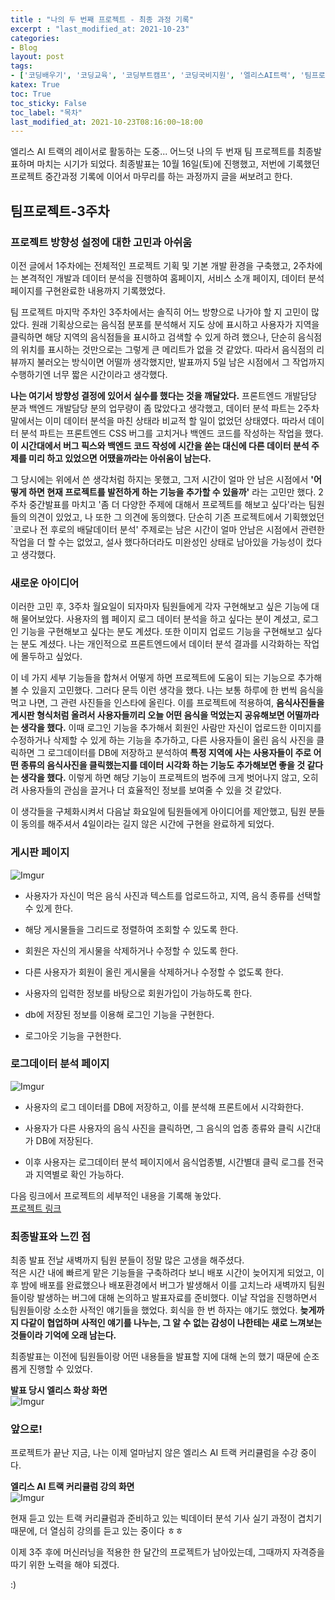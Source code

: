 ```yaml
---  
title : "나의 두 번째 프로젝트 - 최종 과정 기록"  
excerpt : "last_modified_at: 2021-10-23"  
categories:  
- Blog  
layout: post
tags:  
- ['코딩배우기', '코딩교육', '코딩부트캠프', '코딩국비지원', '엘리스AI트랙', '팀프로젝트', '데이터분석']
katex: True  
toc: True  
toc_sticky: False    
toc_label: "목차"  
last_modified_at: 2021-10-23T08:16:00~18:00  
---  
```


엘리스 AI 트랙의 레이서로 활동하는 도중... 어느덧 나의 두 번재 팀 프로젝트를 최종발표하며 마치는 시기가 되었다. 최종발표는 10월 16일(토)에 진행했고, 저번에 기록했던 프로젝트 중간과정 기록에 이어서 마무리를 하는 과정까지 글을 써보려고 한다.  

## 팀프로젝트-3주차  

### 프로젝트 방향성 설정에 대한 고민과 아쉬움  
이전 글에서 1주차에는 전체적인 프로젝트 기획 및 기본 개발 환경을 구축했고, 2주차에는 본격적인 개발과 데이터 분석을 진행하여 홈페이지, 서비스 소개 페이지, 데이터 분석 페이지를 구현완료한 내용까지 기록했었다.  

팀 프로젝트 마지막 주차인 3주차에서는 솔직히 어느 방향으로 나가야 할 지 고민이 많았다. 원래 기획상으로는 음식점 분포를 분석해서 지도 상에 표시하고 사용자가 지역을 클릭하면 해당 지역의 음식점들을 표시하고 검색할 수 있게 하려 했으나, 단순히 음식점의 위치를 표시하는 것만으로는 그렇게 큰 메리트가 없을 것 같았다. 따라서 음식점의 리뷰까지 불러오는 방식이면 어떨까 생각했지만, 발표까지 5일 남은 시점에서 그 작업까지 수행하기엔 너무 짧은 시간이라고 생각했다.  

**나는 여기서 방향성 결정에 있어서 실수를 했다는 것을 깨달았다.** 프론트엔드 개발담당 분과 백엔드 개발담당 분의 업무량이 좀 많았다고 생각했고, 데이터 분석 파트는 2주차 말에서는 이미 데이터 분석을 마친 상태라 비교적 할 일이 없었던 상태였다. 따라서 데이터 분석 파트는 프론트엔드 CSS 버그를 고치거나 백엔드 코드를 작성하는 작업을 했다. **이 시간대에서 버그 픽스와 백엔드 코드 작성에 시간을 쏟는 대신에 다른 데이터 분석 주제를 미리 하고 있었으면 어땠을까라는 아쉬움이 남는다.**  

그 당시에는 위에서 쓴 생각처럼 하지는 못했고, 그저 시간이 얼마 안 남은 시점에서 **'어떻게 하면 현재 프로젝트를 발전하게 하는 기능을 추가할 수 있을까'** 라는 고민만 했다. 2주차 중간발표를 마치고 '좀 더 다양한 주제에 대해서 프로젝트를 해보고 싶다'라는 팀원들의 의견이 있었고, 나 또한 그 의견에 동의했다. 단순히 기존 프로젝트에서 기획했었던 `코로나 전 후로의 배달데이터 분석' 주제로는 남은 시간이 얼마 안남은 시점에서 관련한 작업을 더 할 수는 없었고, 설사 했다하더라도 미완성인 상태로 남아있을 가능성이 컸다고 생각했다.   

### 새로운 아이디어  
이러한 고민 후, 3주차 월요일이 되자마자 팀원들에게 각자 구현해보고 싶은 기능에 대해 물어보았다. 사용자의 웹 페이지 로그 데이터 분석을 하고 싶다는 분이 계셨고, 로그인 기능을 구현해보고 싶다는 분도 계셨다. 또한 이미지 업로드 기능을 구현해보고 싶다는 분도 계셨다. 나는 개인적으로 프론트엔드에서 데이터 분석 결과를 시각화하는 작업에 몰두하고 싶었다.  

이 네 가지 세부 기능들을 합쳐서 어떻게 하면 프로젝트에 도움이 되는 기능으로 추가해볼 수 있을지 고민했다. 그러다 문득 이런 생각을 했다. 나는 보통 하루에 한 번씩 음식을 먹고 나면, 그 관련 사진들을 인스타에 올린다. 이를 프로젝트에 적용하여, **음식사진들을 게시판 형식처럼 올려서 사용자들끼리 오늘 어떤 음식을 먹었는지 공유해보면 어떨까라는 생각을 했다.** 이때 로그인 기능을 추가해서 회원인 사람만 자신이 업로드한 이미지를 수정하거나 삭제할 수 있게 하는 기능을 추가하고, 다른 사용자들이 올린 음식 사진을 클릭하면 그 로그데이터를 DB에 저장하고 분석하여 **특정 지역에 사는 사용자들이 주로 어떤 종류의 음식사진을 클릭했는지를 데이터 시각화 하는 기능도 추가해보면 좋을 것 같다는 생각을 했다.**  이렇게 하면 해당 기능이 프로젝트의 범주에 크게 벗어나지 않고, 오히려 사용자들의 관심을 끌거나 더 효율적인 정보를 보여줄 수 있을 것 같았다.   

이 생각들을 구체화시켜서 다음날 화요일에 팀원들에게 아이디어를 제안했고, 팀원 분들이 동의를 해주셔서 4일이라는 길지 않은 시간에 구현을 완료하게 되었다.   


### 게시판 페이지  

![Imgur](https://imgur.com/jgINUC7.jpg)

- 사용자가 자신이 먹은 음식 사진과 텍스트를 업로드하고, 지역, 음식 종류를 선택할 수 있게 한다.  

- 해당 게시물들을 그리드로 정렬하여 조회할 수 있도록 한다.  

- 회원은 자신의 게시물을 삭제하거나 수정할 수 있도록 한다.  

- 다른 사용자가 회원이 올린 게시물을 삭제하거나 수정할 수 없도록 한다.  

- 사용자의 입력한 정보를 바탕으로 회원가입이 가능하도록 한다.  

- db에 저장된 정보를 이용해 로그인 기능을 구현한다.  

- 로그아웃 기능을 구현한다.  


### 로그데이터 분석 페이지  

![Imgur](https://imgur.com/WbC0wZt.jpg)  

- 사용자의 로그 데이터를 DB에 저장하고, 이를 분석해 프론트에서 시각화한다.  

- 사용자가 다른 사용자의 음식 사진을 클릭하면, 그 음식의 업종 종류와 클릭 시간대가 DB에 저장된다.  

- 이후 사용자는 로그데이터 분석 페이지에서 음식업종별, 시간별대 클릭 로그를 전국과 지역별로 확인 가능하다.  

다음 링크에서 프로젝트의 세부적인 내용을 기록해 놓았다.  
[프로젝트 링크](https://github.com/rlagksqls17/teamproject_delivery_food_fighter)  

### 최종발표와 느낀 점  

최종 발표 전날 새벽까지 팀원 분들이 정말 많은 고생을 해주셨다.  
적은 시간 내에 빠르게 맡은 기능들을 구축하려다 보니 배포 시간이 늦어지게 되었고, 이후 밤에 배포를 완료했으나 배포환경에서 버그가 발생해서 이를 고치느라 새벽까지 팀원들이랑 발생하는 버그에 대해 논의하고 발표자료를 준비했다. 이날 작업을 진행하면서 팀원들이랑 소소한 사적인 얘기들을 했었다. 회식을 한 번 하자는 얘기도 했었다. **늦게까지 다같이 협업하며 사적인 얘기를 나누는, 그 알 수 없는 감성이 나한테는 새로 느껴보는 것들이라 기억에 오래 남는다.**  

최종발표는 이전에 팀원들이랑 어떤 내용들을 발표할 지에 대해 논의 했기 때문에 순조롭게 진행할 수 있었다.  

**발표 당시 엘리스 화상 화면**  
![Imgur](https://imgur.com/pA7zXwU.jpg)    


### 앞으로!  
프로젝트가 끝난 지금, 나는 이제 얼마남지 않은 엘리스 AI 트랙 커리큘럼을 수강 중이다.  

**엘리스 AI 트랙 커리큘럼 강의 화면**  
![Imgur](https://imgur.com/RhngDHl.jpg) 

현재 듣고 있는 트랙 커리큘럼과 준비하고 있는 빅데이터 분석 기사 실기 과정이 겹치기 때문에, 더 열심히 강의를 듣고 있는 중이다 ㅎㅎ  

이제 3주 후에 머신러닝을 적용한 한 달간의 프로젝트가 남아있는데, 그때까지 자격증을 따기 위한 노력을 해야 되겠다.  

:)